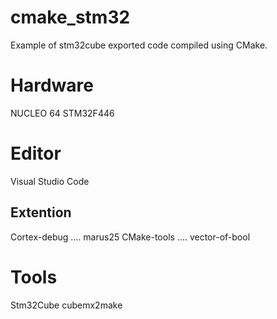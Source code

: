 # cmake_stm32
Example of stm32cube exported code compiled using CMake. 

# Hardware
NUCLEO 64 STM32F446

# Editor
Visual Studio Code

## Extention 
Cortex-debug .... marus25
CMake-tools .... vector-of-bool

# Tools
Stm32Cube
cubemx2make
